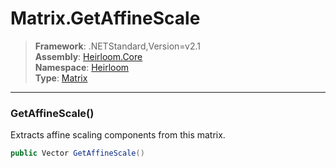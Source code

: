# Matrix.GetAffineScale

> **Framework**: .NETStandard,Version=v2.1  
> **Assembly**: [Heirloom.Core][0]  
> **Namespace**: [Heirloom][0]  
> **Type**: [Matrix][1]

--------------------------------------------------------------------------------

### GetAffineScale()

Extracts affine scaling components from this matrix.

```cs
public Vector GetAffineScale()
```

[0]: ../Heirloom.Core.md
[1]: Heirloom.Matrix.md
